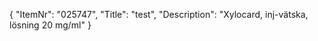{
  "ItemNr": "025747",
  "Title": "test",
  "Description": "Xylocard, inj-vätska, lösning 20 mg/ml"
}